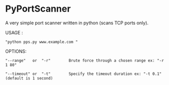 # PyPortScanner
 A very simple port scanner written in python (scans TCP ports only).

USAGE : 

	"python pps.py www.example.com "

OPTIONS:

 	"--range"	or	"-r"		Brute force through a chosen range ex: "-r 1 80" 
 
 	"--timeout"	or	"-t"		Specify the timeout duration ex: "-t 0.1" (default is 1 second)
